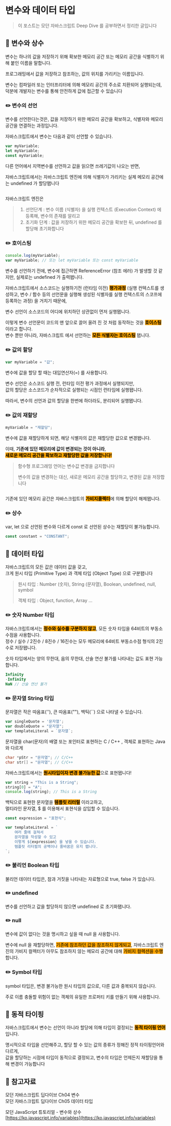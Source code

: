 # 변수와 데이터 타입

> 이 포스트는 모던 자바스크립트 Deep Dive 를 공부하면서 정리한 글입니다



## 📖 변수와 상수

변수는 하나의 값을 저장하기 위해 확보한 메모리 공간 또는 메모리 공간을 식별하기 위해 붙인 이름을 말합니다.

프로그래밍에서 값을 저장하고 참조하는, 값의 위치를 가리키는 이름입니다.

변수는 컴파일러 또는 인터프리터에 의해 메모리 공간의 주소로 치환되어 실행되는데, 덕분에 개발자는 변수를 통해 안전하게 값에 접근할 수 있습니다



### ✏️ 변수의 선언

변수를 선언한다는것은, 값을 저장하기 위한 메모리 공간을 확보하고, 식별자와 메모리 공간을 연결하는 과정입니다.

자바스크립트에서 변수는 다음과 같이 선언할 수 있습니다.

```javascript
var myVariable;
let myVariable;
const myVariable;
```

다른 언어에서 지역변수를 선언하고 값을 읽으면 쓰레기값이 나오는 반면,

자바스크립트에서는 자바스크립트 엔진에 의해 식별자가 가리키는 실제 메모리 공간에는 undefined 가 할당됍니다

<figure><img src="../../.gitbook/assets/image (4).png" alt=""><figcaption></figcaption></figure>

자바스크립트 엔진은

> 1. 선언단계 : 변수 이름 (식별자) 을 실행 컨텍스트 (Execution Context) 에 등록해, 변수의 존재를 알리고
> 2. 초기화 단계 : 값을 저장하기 위한 메모리 공간을 확보한 뒤, undefined 를 할당해 초기화합니다



### ✏️ 호이스팅

```javascript
console.log(myVariable);
var myVariable; // 또는 let myVariable 또는 const myVariable
```

변수를 선언하기 전에, 변수에 접근하면 ReferenceError (참조 에러) 가 발생할 것 같지만, 실제로는 undefined 가 출력됍니다.

자바스크립트에서 소스코드는 실행하기전 (런타임 이전) <mark style="background-color:orange;">**평가과정**</mark> (실행 컨텍스트를 생성하고, 변수 / 함수 등의 선언문을 실행해 생성된 식별자를 실행 컨텍스트의 스코프에 등록하는 과정) 을 거치기 때문에,

변수 선언이 소스코드의 어디에 위치하던 상관없이 먼저 실행됍니다.

이렇게 변수 선언문이 코드의 맨 앞으로 끌어 올려 진 것 처럼 동작하는 것을 <mark style="background-color:orange;">**호이스팅**</mark> 이라고 합니다.\
변수 뿐만 아니라, 자바스크립트 에서 선언하는 <mark style="background-color:orange;">**모든 식별자는 호이스팅**</mark> 됍니다.



### ✏️ 값의 할당

```javascript
var myVariable = "값";
```

변수에 값을 할당 할 때는 대입연산자(=) 를 사용합니다.

변수 선언은 소스코드 실행 전, 런타임 이전 평가 과정에서 실행되지만,\
값의 할당은 소스코드가 순차적으로 실행되는 시점인 런타임에 실행됍니다.

따라서, 변수의 선언과 값의 할당을 한번에 하더라도, 분리되어 실행됍니다.



### ✏️ 값의 재할당

```javascript
myVariable = "재할당";
```

변수에 값을 재할당하게 되면, 해당 식별자의 값은 재할당한 값으로 변경됍니다.

이때, **기존에 있던 메모리에 값이 변경되는 것이 아니라**,\
<mark style="background-color:orange;">**새로운 메모리 공간을 확보하고 재할당한 값을 저장합니다!**</mark>

> 함수형 프로그래밍 언어는 변수값 변경을 금지합니다
>
> 변수의 값을 변경하는 대신, 새로운 메모리 공간을 할당하고, 변경된 값을 저장합니다

<figure><img src="../../.gitbook/assets/image (13).png" alt=""><figcaption></figcaption></figure>

기존에 있던 메모리 공간은 자바스크립트의 <mark style="background-color:orange;">**가비지콜렉터**</mark>에 의해 할당이 해제됍니다.



### ✏️ 상수

var, let 으로 선언된 변수와 다르게 const 로 선언된 상수는 재할당이 불가능합니다.

```javascript
const constant = "CONSTANT";
```





## 📖 데이터 타입

자바스크립트의 모든 값은 데이터 값을 갖고,\
크게 원시 타입 (Primitive Type) 과 객체 타입 (Object Type) 으로 구분됍니다

> 원시 타입 : Number (숫자), String (문자열), Boolean, undefined, null, symbol
>
> 객체 타입 : Object, function, Array ...

### ✏️ 숫자 Number 타입

자바스크립트에서는 <mark style="background-color:orange;">**정수와 실수를 구분하지 않고**</mark>, 모든 숫자 타입을 64비트의 부동소수점을 사용합니다.\
정수 / 실수 / 2진수 / 8진수 / 16진수는 모두 메모리에 64비트 부동소수점 형식의 2진수로 저장됍니다.

숫자 타입에서는 양의 무한대, 음의 무한대, 산술 연산 불가를 나타내는 값도 표현 가능합니다.

```javascript
Infinity
-Infinity
NaN // 산술 연산 불가
```



### ✏️ 문자열 String 타입

문자열은 작은 따옴표(''), 큰 따옴표(""), 백틱(\`\`) 으로 나타낼 수 있습니다.

```javascript
var singleQuote = '문자열';
var doubleQuote = "문자열";
var templateLiteral = `문자열`;
```

문자열을 char(문자)의 배열 또는 포인터로 표현하는 C / C++ , 객체로 표현하는 Java 와 다르게

```cpp
char *pStr = "문자열"; // C/C++
char str[] = "문자열"; // C/C++
```

자바스크립트에서는 <mark style="background-color:orange;">**원시타입이자 변경 불가능한 값**</mark>으로 표현됍니다!

```javascript
var string = "This is a String";
string[0] = "A";
console.log(string); // This is a String
```



백틱으로 표현한 문자열을 <mark style="background-color:orange;">**템플릿 리터럴**</mark> 이라고하고,\
멀티라인 문자열, $ 를 이용해서 표현식을 삽입할 수 있습니다.

```javascript
const expression = "표현식";

var templateLiteral = `
    여러 줄에 걸쳐서
    문자열을 작성할 수 있고
    이렇게 ${expression} 을 넣을 수 있습니다.
    템플릿 리터럴의 공백이나 줄바꿈은 유지 됍니다.
`;
```



### ✏️ 불리언 Boolean 타입

불리언 데이터 타입은, 참과 거짓을 나타내는 자료형으로 true, false 가 있습니다.



### ✏️ undefined

변수를 선언하고 값을 할당하지 않으면 undefined 로 초기화됍니다.



### ✏️ null

변수에 값이 없다는 것을 명시하고 싶을 때 null 을 사용합니다.

변수에 null 을 재할당하면, <mark style="background-color:orange;">기존에 참조하던 값을 참조하지 않게되고</mark>, 자바스크립트 엔진의 가비지 컬렉터가 아무도 참조하지 않는 메모리 공간에 대해 <mark style="background-color:orange;">가비지 컬렉션을 수행</mark>합니다.



### ✏️ Symbol 타입

symbol 타입은, 변경 불가능한 원시 타입의 값으로, 다른 값과 중복되지 않습니다.

주로 이름 충돌할 위험이 없는 객체의 유일한 프로퍼티 키를 만들기 위해 사용합니다.



## 📖 동적 타이핑

자바스크립트에서 변수는 선언이 아니라 할당에 의해 타입이 결정되는 <mark style="background-color:orange;">**동적 타이핑 언어**</mark>입니다.

명시적으로 타입을 선언해주고, 할당 할 수 있는 값의 종류가 정해진 정적 타이핑언어와 다르게,\
값을 할당하는 시점에 타입이 동적으로 결정되고, 변수의 타입은 언제든지 재할당을 통해 변경이 가능합니다



## 🔗 참고자료

모던 자바스크립트 딥다이브 Ch04 변수\
모던 자바스크립트 딥다이브 Ch05 데이터 타입

모던 JavaScript 튜토리얼 - 변수와 상수\
[https://ko.javascript.info/variables](https://ko.javascript.info/variables)
